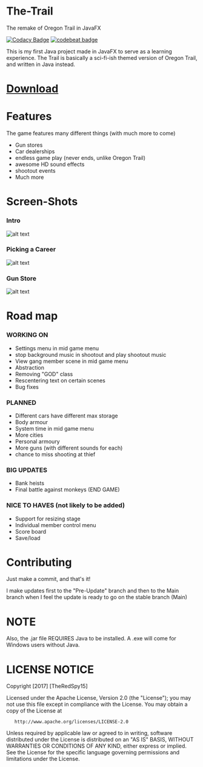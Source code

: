 # The-Trail
The remake of Oregon Trail in JavaFX

[![Codacy Badge](https://api.codacy.com/project/badge/Grade/99a9da07e094482d921f1930eaca3a5f)](https://www.codacy.com/app/hjadar15/The-Trail?utm_source=github.com&amp;utm_medium=referral&amp;utm_content=TheRedSpy15/The-Trail&amp;utm_campaign=Badge_Grade)
[![codebeat badge](https://codebeat.co/badges/887b7850-0e7b-4e5b-8c0f-925ba5d31f99)](https://codebeat.co/projects/github-com-theredspy15-the-trail-pre-update-branch)


This is my first Java project made in JavaFX to serve as a learning experience.
The Trail is basically a sci-fi-ish themed version of Oregon Trail, and written in Java instead.

# [Download](https://github.com/TheRedSpy15/The-Trail/releases)

# Features

The game features many different things (with much more to come)
- Gun stores
- Car dealerships
- endless game play (never ends, unlike Oregon Trail)
- awesome HD sound effects
- shootout events
- Much more

# Screen-Shots

### Intro

![alt text](https://s8.postimg.org/k1hn7kbbp/startscene.jpg "Intro")

### Picking a Career

![alt text](https://s8.postimg.org/6xc2uv3ud/careerscene.jpg "Career")

### Gun Store

![alt text](https://s8.postimg.org/6kkoootad/gunstorescene.jpg "GunStore")


# Road map

### WORKING ON

   - Settings menu in mid game menu
   - stop background music in shootout and play shootout music
   - View gang member scene in mid game menu
   - Abstraction
   - Removing "GOD" class
   - Rescentering text on certain scenes
   - Bug fixes


### PLANNED

   - Different cars have different max storage
   - Body armour
   - System time in mid game menu
   - More cities
   - Personal armoury
   - More guns (with different sounds for each)
   - chance to miss shooting at thief


### BIG UPDATES

   - Bank heists
   - Final battle against monkeys (END GAME)


### NICE TO HAVES (not likely to be added)

   - Support for resizing stage
   - Individual member control menu
   - Score board
   - Save/load
    
# Contributing

Just make a commit, and that's it!

I make updates first to the "Pre-Update" branch and then to the Main branch when I feel the update is ready to go on the stable branch (Main)

# NOTE

Also, the .jar file REQUIRES Java to be installed. A .exe will come for Windows users without Java.

# **LICENSE NOTICE**

Copyright [2017] [TheRedSpy15]

   Licensed under the Apache License, Version 2.0 (the "License");
   you may not use this file except in compliance with the License.
   You may obtain a copy of the License at

       http://www.apache.org/licenses/LICENSE-2.0

   Unless required by applicable law or agreed to in writing, software
   distributed under the License is distributed on an "AS IS" BASIS,
   WITHOUT WARRANTIES OR CONDITIONS OF ANY KIND, either express or implied.
   See the License for the specific language governing permissions and
   limitations under the License.

